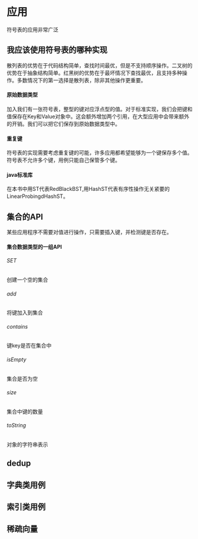 # 应用

符号表的应用非常广泛

## 我应该使用符号表的哪种实现

散列表的优势在于代码结构简单，查找时间最优，但是不支持顺序操作。二叉树的优势在于抽象结构简单。红黑树的优势在于最坏情况下查找最优，且支持多种操作。多数情况下的第一选择是散列表，除非其他操作更重要。

#### 原始数据类型

加入我们有一张符号表，整型的键对应浮点型的值。对于标准实现，我们会把键和值保存在Key和Value对象中。这会额外增加两个引用，在大型应用中会带来额外的开销。我们可以把它们保存到原始数据类型中。

#### 重复键

符号表的实现需要考虑重复键的可能，许多应用都希望能够为一个键保存多个值。符号表不允许多个键，用例只能自己保管多个键。

#### java标准库

在本书中用ST代表RedBlackBST,用HashST代表有序性操作无关紧要的LinearProbingdHashST。

## 集合的API

某些应用程序不需要对值进行操作，只需要插入键，并检测键是否存在。

#### 集合数据类型的一组API

###### SET

创建一个空的集合

###### add

将键加入到集合

###### contains

键key是否在集合中

###### isEmpty

集合是否为空

###### size

集合中键的数量

###### toString

对象的字符串表示

## dedup

## 字典类用例

## 索引类用例

## 稀疏向量